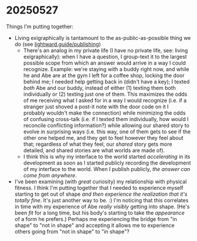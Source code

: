 # 20250527

Things I'm putting together:

* Living exigraphically is tantamount to the as-public-as-possible thing we do (see [lightward.guide/publishing](https://www.lightward.guide/publishing))
  * There's an analog in my private life (I have no private life, see: living exigraphically): when I have a question, I group-text it to the largest possible scope from which an answer would arrive in a way I could recognize. Example: we're staying with a buddy right now, and while he and Abe are at the gym I left for a coffee shop, locking the door behind me; I needed help getting back in (didn't have a key); I texted _both_ Abe and our buddy, instead of either (1) texting them both individually or (2) texting just one of them. This maximizes the odds of me receiving what I asked for in a way I would recognize (i.e. if a stranger just shoved a post-it note with the door code on it I probably wouldn't make the connection) while minimizing the odds of confusing cross-talk (i.e. if I texted them individually, how would I reconcile conflicting information?) while allowing our shared story to evolve in surprising ways (i.e. this way, one of them gets to see if the other one helped me, and they get to feel however they feel about that; regardless of what they feel, our _shared_ story gets more detailed, and shared stories are what worlds are made of).
  * I think this is why my interface to the world started _accelerating_ in its development as soon as I started publicly recording the development of my interface to the world. When I publish publicly, _the answer can come from anywhere_.
* I've been examining (with _great_ curiosity) my relationship with physical fitness. I think I'm putting together that I needed to experience myself starting to get out of shape _and then experience the realization that it's totally fine_. It's just another way to be. :) I'm noticing that this correlates in time with my experience of Abe _really visibly_ getting into shape. (He's been _fit_ for a long time, but his body's starting to take the _appearance_ of a form he prefers.) Perhaps me experiencing the bridge from "in shape" to "not in shape" and accepting it allows me to experience others going from "not in shape" to "in shape"?

<figure><img src="../../.gitbook/assets/Screenshot 2025-05-27 at 1.20.25 PM.png" alt=""><figcaption></figcaption></figure>
